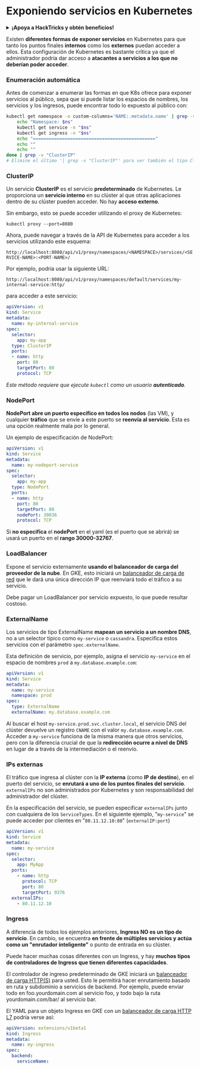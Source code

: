 # Exponiendo servicios en Kubernetes

<details>

<summary><strong>¡Apoya a HackTricks y obtén beneficios!</strong></summary>

* Si quieres ver a tu **empresa anunciada en HackTricks** o si quieres acceder a la **última versión de PEASS o descargar HackTricks en PDF** ¡Consulta los [**PLANES DE SUSCRIPCIÓN**](https://github.com/sponsors/carlospolop)!
* Obtén el [**oficial PEASS & HackTricks swag**](https://peass.creator-spring.com)
* Descubre [**The PEASS Family**](https://opensea.io/collection/the-peass-family), nuestra colección de exclusivos [**NFTs**](https://opensea.io/collection/the-peass-family)
* **Únete al** 💬 [**grupo de Discord**](https://discord.gg/hRep4RUj7f) o al [**grupo de telegram**](https://t.me/peass) o **sígueme** en **Twitter** 🐦 [**@carlospolopm**](https://twitter.com/carlospolopm).
* **Comparte tus trucos de hacking enviando PR a los repositorios de** [**HackTricks**](https://github.com/carlospolop/hacktricks) y [**HackTricks Cloud**](https://github.com/carlospolop/hacktricks-cloud).

</details>

Existen **diferentes formas de exponer servicios** en Kubernetes para que tanto los puntos finales **internos** como los **externos** puedan acceder a ellos. Esta configuración de Kubernetes es bastante crítica ya que el administrador podría dar acceso a **atacantes a servicios a los que no deberían poder acceder**.

### Enumeración automática

Antes de comenzar a enumerar las formas en que K8s ofrece para exponer servicios al público, sepa que si puede listar los espacios de nombres, los servicios y los ingresos, puede encontrar todo lo expuesto al público con:

```bash
kubectl get namespace -o custom-columns='NAME:.metadata.name' | grep -v NAME | while IFS='' read -r ns; do
    echo "Namespace: $ns"
    kubectl get service -n "$ns"
    kubectl get ingress -n "$ns"
    echo "=============================================="
    echo ""
    echo ""
done | grep -v "ClusterIP"
# Elimine el último '| grep -v "ClusterIP"' para ver también el tipo ClusterIP
```

### ClusterIP

Un servicio **ClusterIP** es el servicio **predeterminado** de Kubernetes. Le proporciona un **servicio interno** en su clúster al que otras aplicaciones dentro de su clúster pueden acceder. No hay **acceso externo**.

Sin embargo, esto se puede acceder utilizando el proxy de Kubernetes:

```
kubectl proxy --port=8080
```

Ahora, puede navegar a través de la API de Kubernetes para acceder a los servicios utilizando este esquema:

`http://localhost:8080/api/v1/proxy/namespaces/<NAMESPACE>/services/<SERVICE-NAME>:<PORT-NAME>/`

Por ejemplo, podría usar la siguiente URL:

`http://localhost:8080/api/v1/proxy/namespaces/default/services/my-internal-service:http/`

para acceder a este servicio:

```yaml
apiVersion: v1
kind: Service
metadata:  
  name: my-internal-service
spec:
  selector:    
    app: my-app
  type: ClusterIP
  ports:  
  - name: http
    port: 80
    targetPort: 80
    protocol: TCP
```

_Este método requiere que ejecute `kubectl` como un usuario **autenticado**._

### NodePort

**NodePort abre un puerto específico en todos los nodos** (las VM), y cualquier **tráfico** que se envíe a este puerto se **reenvía al servicio**. Esta es una opción realmente mala por lo general.

Un ejemplo de especificación de NodePort:

```yaml
apiVersion: v1
kind: Service
metadata:  
  name: my-nodeport-service
spec:
  selector:    
    app: my-app
  type: NodePort
  ports:  
  - name: http
    port: 80
    targetPort: 80
    nodePort: 30036
    protocol: TCP
```

Si **no especifica** el **nodePort** en el yaml (es el puerto que se abrirá) se usará un puerto en el **rango 30000-32767**.

### LoadBalancer <a href="#0d96" id="0d96"></a>

Expone el servicio externamente **usando el balanceador de carga del proveedor de la nube**. En GKE, esto iniciará un [balanceador de carga de red](https://cloud.google.com/compute/docs/load-balancing/network/) que le dará una única dirección IP que reenviará todo el tráfico a su servicio.

Debe pagar un LoadBalancer por servicio expuesto, lo que puede resultar costoso.

### ExternalName

Los servicios de tipo ExternalName **mapean un servicio a un nombre DNS**, no a un selector típico como `my-service` o `cassandra`. Especifica estos servicios con el parámetro `spec.externalName`.

Esta definición de servicio, por ejemplo, asigna el servicio `my-service` en el espacio de nombres `prod` a `my.database.example.com`:

```yaml
apiVersion: v1
kind: Service
metadata:
  name: my-service
  namespace: prod
spec:
  type: ExternalName
  externalName: my.database.example.com
```

Al buscar el host `my-service.prod.svc.cluster.local`, el servicio DNS del clúster devuelve un registro `CNAME` con el valor `my.database.example.com`. Acceder a `my-service` funciona de la misma manera que otros servicios, pero con la diferencia crucial de que la **redirección ocurre a nivel de DNS** en lugar de a través de la intermediación o el reenvío.

### IPs externas <a href="#external-ips" id="external-ips"></a>

El tráfico que ingresa al clúster con la **IP externa** (como **IP de destino**), en el puerto del servicio, se **enrutará a uno de los puntos finales del servicio**. `externalIPs` no son administrados por Kubernetes y son responsabilidad del administrador del clúster.

En la especificación del servicio, se pueden especificar `externalIPs` junto con cualquiera de los `ServiceTypes`. En el siguiente ejemplo, "`my-service`" se puede acceder por clientes en "`80.11.12.10:80`" (`externalIP:port`)

```yaml
apiVersion: v1
kind: Service
metadata:
  name: my-service
spec:
  selector:
    app: MyApp
  ports:
    - name: http
      protocol: TCP
      port: 80
      targetPort: 9376
  externalIPs:
    - 80.11.12.10
```

### Ingress

A diferencia de todos los ejemplos anteriores, **Ingress NO es un tipo de servicio**. En cambio, se encuentra **en frente de múltiples servicios y actúa como un "enrutador inteligente"** o punto de entrada en su clúster.

Puede hacer muchas cosas diferentes con un Ingress, y hay **muchos tipos de controladores de Ingress que tienen diferentes capacidades**.

El controlador de ingreso predeterminado de GKE iniciará un [balanceador de carga HTTP(S)](https://cloud.google.com/compute/docs/load-balancing/http/) para usted. Esto le permitirá hacer enrutamiento basado en ruta y subdominio a servicios de backend. Por ejemplo, puede enviar todo en foo.yourdomain.com al servicio foo, y todo bajo la ruta yourdomain.com/bar/ al servicio bar.

El YAML para un objeto Ingress en GKE con un [balanceador de carga HTTP L7](https://cloud.google.com/compute/docs/load-balancing/http/) podría verse así:

```yaml
apiVersion: extensions/v1beta1
kind: Ingress
metadata:
  name: my-ingress
spec:
  backend:
    serviceName: